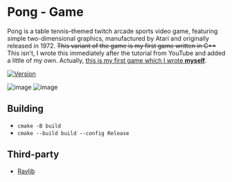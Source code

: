 # Pong - Game
Pong is a table tennis–themed twitch arcade sports video game, featuring simple two-dimensional graphics, manufactured by Atari and originally released in 1972.
~~This variant of the game is my first game written in C++~~ This isn't, I wrote this immediately after the tutorial from YouTube and added a little of my own. Actually, [this is my first game which I wrote **myself**](https://github.com/razenxc/PongSFML).

[![Version](https://badge.fury.io/gh/razenxc%2FPong.svg)](https://github.com/razenxc/Pong/releases)

![image](https://github.com/razenxc/Pong/assets/84779107/3be57f9b-a68c-4ae5-9e74-82b458b3aed1)
![image](https://github.com/razenxc/Pong/assets/84779107/2e20fe4a-dec8-4580-bf59-e0246511853b)

## Building
- `cmake -B build`
- `cmake --build build --config Release`

## Third-party
- [Raylib](https://github.com/raysan5/raylib)
